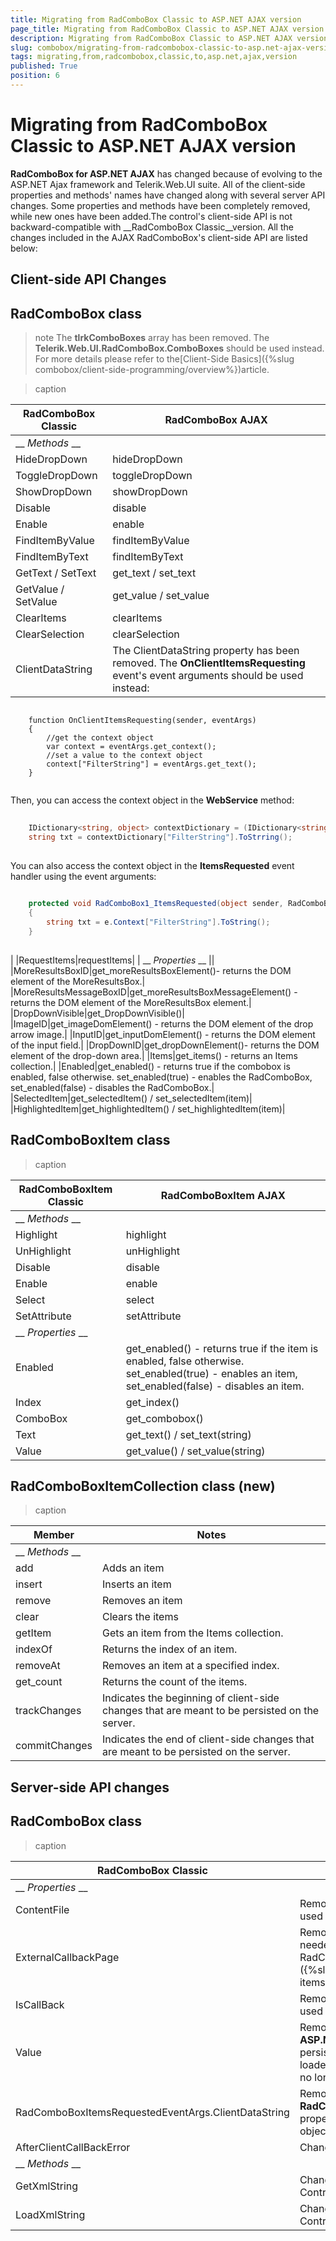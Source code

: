 ```yaml
---
title: Migrating from RadComboBox Classic to ASP.NET AJAX version
page_title: Migrating from RadComboBox Classic to ASP.NET AJAX version | UI for ASP.NET AJAX Documentation
description: Migrating from RadComboBox Classic to ASP.NET AJAX version
slug: combobox/migrating-from-radcombobox-classic-to-asp.net-ajax-version
tags: migrating,from,radcombobox,classic,to,asp.net,ajax,version
published: True
position: 6
---
```


# Migrating from RadComboBox Classic to ASP.NET AJAX version



__RadComboBox for ASP.NET AJAX__ has changed because of evolving to the ASP.NET Ajax framework and Telerik.Web.UI suite. All of the client-side properties and methods' names have changed along with several server API changes. Some properties and methods have been completely removed, while new ones have been added.The control's client-side API is not backward-compatible with __RadComboBox Classic__version. All the changes included in the AJAX RadComboBox's client-side API are listed below:

## Client-side API Changes

## RadComboBox class

>note The __tlrkComboBoxes__ array has been removed. The __Telerik.Web.UI.RadComboBox.ComboBoxes__ should be used instead. For more details please refer to the[Client-Side Basics]({%slug combobox/client-side-programming/overview%})article.
>



>caption  

|  __RadComboBox Classic__  |  __RadComboBox AJAX__  |
| ------ | ------ |
| __ *Methods* __ ||
|HideDropDown|hideDropDown|
|ToggleDropDown|toggleDropDown|
|ShowDropDown|showDropDown|
|Disable|disable|
|Enable|enable|
|FindItemByValue|findItemByValue|
|FindItemByText|findItemByText|
|GetText / SetText|get_text / set_text|
|GetValue / SetValue|get_value / set_value|
|ClearItems|clearItems|
|ClearSelection|clearSelection|
|ClientDataString|The ClientDataString property has been removed. The __OnClientItemsRequesting__ event's event arguments should be used instead:

````ASPNET
	     
	function OnClientItemsRequesting(sender, eventArgs)
	{    
	    //get the context object    
	    var context = eventArgs.get_context();    
	    //set a value to the context object    
	    context["FilterString"] = eventArgs.get_text();  
	}
				
````

Then, you can access the context object in the __WebService__ method:

````C#
	     
	IDictionary<string, object> contextDictionary = (IDictionary<string, object>) context;
	string txt = contextDictionary["FilterString"].ToStrring();
				
````

You can also access the context object in the __ItemsRequested__ event handler using the event arguments:

````C#
	     
	protected void RadComboBox1_ItemsRequested(object sender, RadComboBoxItemsRequestedEventArgs e)
	{    
	    string txt = e.Context["FilterString"].ToString();
	}
				
````

|
|RequestItems|requestItems|
| __ *Properties* __ ||
|MoreResultsBoxID|get_moreResultsBoxElement()- returns the DOM element of the MoreResultsBox.|
|MoreResultsMessageBoxID|get_moreResultsBoxMessageElement() - returns the DOM element of the MoreResultsBox element.|
|DropDownVisible|get_DropDownVisible()|
|ImageID|get_imageDomElement() - returns the DOM element of the drop arrow image.|
|InputID|get_inputDomElement() - returns the DOM element of the input field.|
|DropDownID|get_dropDownElement()- returns the DOM element of the drop-down area.|
|Items|get_items() - returns an Items collection.|
|Enabled|get_enabled() - returns true if the combobox is enabled, false otherwise. set_enabled(true) - enables the RadComboBox, set_enabled(false) - disables the RadComboBox.|
|SelectedItem|get_selectedItem() / set_selectedItem(item)|
|HighlightedItem|get_highlightedItem() / set_highlightedItem(item)|

## RadComboBoxItem class


>caption  

|  __RadComboBoxItem Classic__  |  __RadComboBoxItem AJAX__  |
| ------ | ------ |
| __ *Methods* __ ||
|Highlight|highlight|
|UnHighlight|unHighlight|
|Disable|disable|
|Enable|enable|
|Select|select|
|SetAttribute|setAttribute|
| __ *Properties* __ ||
|Enabled|get_enabled() - returns true if the item is enabled, false otherwise. set_enabled(true) - enables an item, set_enabled(false) - disables an item.|
|Index|get_index()|
|ComboBox|get_combobox()|
|Text|get_text() / set_text(string)|
|Value|get_value() / set_value(string)|

## RadComboBoxItemCollection class (new)


>caption  

|  __Member__  |  __Notes__  |
| ------ | ------ |
| __ *Methods* __ ||
|add|Adds an item|
|insert|Inserts an item|
|remove|Removes an item|
|clear|Clears the items|
|getItem|Gets an item from the Items collection.|
|indexOf|Returns the index of an item.|
|removeAt|Removes an item at a specified index.|
|get_count|Returns the count of the items.|
|trackChanges|Indicates the beginning of client-side changes that are meant to be persisted on the server.|
|commitChanges|Indicates the end of client-side changes that are meant to be persisted on the server.|

## Server-side API changes

## RadComboBox class




>caption  

|  __RadComboBox Classic__  |  __Notes__  |
| ------ | ------ |
| __ *Properties* __ ||
|ContentFile|Removed: The __LoadContentFile__ method should be used instead.|
|ExternalCallbackPage|Removed: An external streamer page is no longer needed. The items' population of the RadComboBox should be done via[WebService]({%slug combobox/load-on-demand/loading-items-from-a-web-service%})instead.|
|IsCallBack|Removed: The __Page.IsCallBack__ property should be used instead.|
|Value|Removed: With the new __RadComboBox for ASP.NET AJAX__ , the __SelectedValue__ property is persisted on the server even when the items are loaded on demand. Therefore, the Value property is no longer needed.|
|RadComboBoxItemsRequestedEventArgs.ClientDataString|Removed: The __RadComboBoxItemsRequestedEventArgs.Context__ property should be used instead. It returns an object of type __IDictionary__ .|
|AfterClientCallBackError|Changed to __OnClientItemsRequestFailed.__ |
| __ *Methods* __ ||
|GetXmlString|Changed to __GetXml__ (inherited from ControlItemContainer class).|
|LoadXmlString|Changed to __LoadXml__ (inherited from ControlItemContainer class).|
